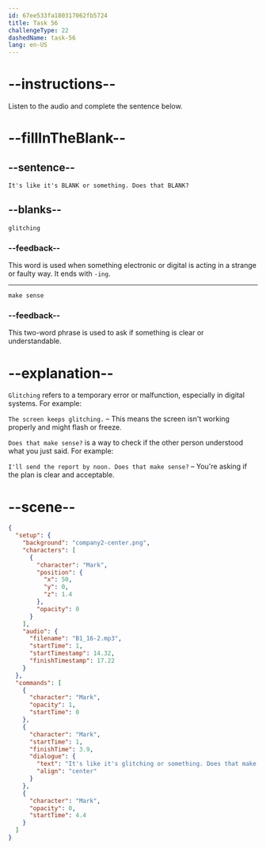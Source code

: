 ```yaml
---
id: 67ee533fa180317062fb5724
title: Task 56
challengeType: 22
dashedName: task-56
lang: en-US
---
```


<!-- (Audio) Mark: It's like it's glitching or something. Does that make sense? -->

# --instructions--

Listen to the audio and complete the sentence below.

# --fillInTheBlank--

## --sentence--

`It's like it's BLANK or something. Does that BLANK?`

## --blanks--

`glitching`

### --feedback--

This word is used when something electronic or digital is acting in a strange or faulty way. It ends with `-ing`.

---

`make sense`

### --feedback--

This two-word phrase is used to ask if something is clear or understandable.

# --explanation--

`Glitching` refers to a temporary error or malfunction, especially in digital systems. For example:

`The screen keeps glitching.` – This means the screen isn't working properly and might flash or freeze.

`Does that make sense?` is a way to check if the other person understood what you just said. For example:

`I'll send the report by noon. Does that make sense?` – You're asking if the plan is clear and acceptable.

# --scene--

```json
{
  "setup": {
    "background": "company2-center.png",
    "characters": [
      {
        "character": "Mark",
        "position": {
          "x": 50,
          "y": 0,
          "z": 1.4
        },
        "opacity": 0
      }
    ],
    "audio": {
      "filename": "B1_16-2.mp3",
      "startTime": 1,
      "startTimestamp": 14.32,
      "finishTimestamp": 17.22
    }
  },
  "commands": [
    {
      "character": "Mark",
      "opacity": 1,
      "startTime": 0
    },
    {
      "character": "Mark",
      "startTime": 1,
      "finishTime": 3.9,
      "dialogue": {
        "text": "It's like it's glitching or something. Does that make sense?",
        "align": "center"
      }
    },
    {
      "character": "Mark",
      "opacity": 0,
      "startTime": 4.4
    }
  ]
}
```
